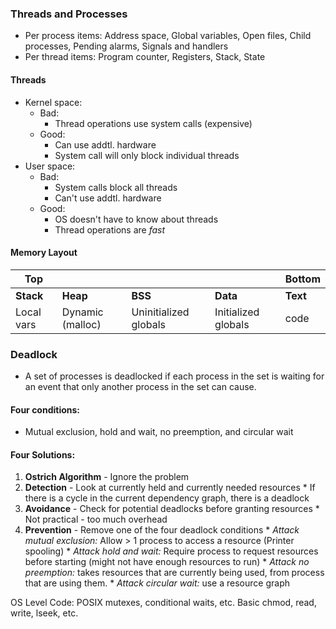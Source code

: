 ### Threads and Processes
  * Per process items: Address space, Global variables, Open files, Child processes, Pending alarms, Signals and handlers
  * Per thread items: Program counter, Registers, Stack, State

#### Threads
* Kernel space:
    * Bad:
        * Thread operations use system calls (expensive)
    * Good:
        * Can use addtl. hardware
        * System call will only block individual threads
* User space:
    * Bad:
        * System calls block all threads
        * Can't use addtl. hardware
    * Good:
        * OS doesn't have to know about threads
        * Thread operations are *fast*

#### Memory Layout
Top        |          |         |          |    Bottom|
-----------|----------|---------|----------|----------|
 **Stack** | **Heap** | **BSS** | **Data** | **Text** |
 Local vars| Dynamic (malloc)  |Uninitialized globals| Initialized globals|  code |

### Deadlock
  * A set of processes is deadlocked if each process in the set is waiting for an event that only another process in the set can cause.

#### Four conditions:
  * Mutual exclusion, hold and wait, no preemption, and circular wait

#### Four Solutions:
  1. **Ostrich Algorithm** - Ignore the problem
  2. **Detection** - Look at currently held and currently needed resources
    * If there is a cycle in the current dependency graph, there is a deadlock
  3. **Avoidance** - Check for potential deadlocks before granting resources
    * Not practical - too much overhead
  4. **Prevention** - Remove one of the four deadlock conditions
    * *Attack mutual exclusion:* Allow > 1 process to access a resource (Printer spooling)
    * *Attack hold and wait:* Require process to request resources before starting (might not have enough resources to run)
    * *Attack no preemption:* takes resources that are currently being used, from process that are using them.
    * *Attack circular wait:* use a resource graph
      
OS Level Code:
  POSIX
    mutexes, conditional waits, etc.
  Basic
    chmod, read, write, lseek, etc.

